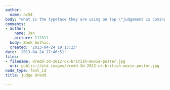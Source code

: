 ```yaml
---
author:
  name: ac54
body: "what is the typeface they are using on top \"judgement is coming\"?\r\n\r\nthanks!"
comments:
- author:
    name: Jan
    picture: 112311
  body: Bank Gothic.
  created: '2013-04-24 19:13:23'
date: '2013-04-24 17:46:51'
files:
- filename: dredd-3d-2012-uk-british-movie-poster.jpg
  uri: public://old-images/dredd-3d-2012-uk-british-movie-poster.jpg
node_type: font_id
title: judge dredd

---
```

